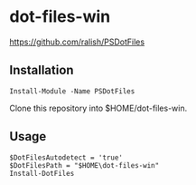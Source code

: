 # dot-files-win

https://github.com/ralish/PSDotFiles

## Installation
```
Install-Module -Name PSDotFiles
```

Clone this repository into $HOME/dot-files-win.

## Usage
```
$DotFilesAutodetect = 'true'
$DotFilesPath = "$HOME\dot-files-win"
Install-DotFiles
```
